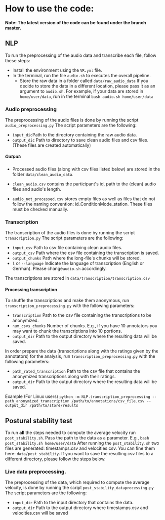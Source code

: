 # How to use the code:
#### Note: The latest version of the code can be found under the branch master. 
## NLP

To run the preprocessing of the audio data and transcribe each file, 
follow these steps:
- Install the environment using the `VR.yml` file.
- In the terminal, run the file `audio.sh` to executes the overall pipeline.
  - Store the raw data in a folder called `data/raw_audio_data` If you decide to store the data in a different location,
please pass it as an argument to `audio.sh`. For example, if your data are stored in `home/user/data`, run in the terminal
`bash audio.sh home/user/data`

### Audio preprocessing
The preprocessing of the audio files is done by running the script `audio_preprocessing.py`
The script parameters are the following:

- `input_dic`Path to the directory containing the raw audio data.
- `output_dic` Path to directory to save clean audio files and csv files. (These files are created automatically)


##### Output:
- Processed audio files (along with csv files listed below) are stored in the folder `data/clean_audio_data`.

- `clean_audio.csv` contains the participant's id, path to the (clean) audio files and audio's length.
- `audio_not_processed.csv` stores empty files as well as files that do not follow the naming convention: id_ConditionMode_station. 
These files must be checked manually. 

### Transcription
The transcription of the audio files is done by running the script `transcription.py`
The script parameters are the following:
- `input_csv` Path to csv file containing clean audio files. 
- `output_csv` Path where the csv file containing the transcription is saved.
- `output_chunks` Path where the long-file's chunks will be stored.
- `l` or `--language` Indicate the language of transcription (English or German). Please change`audio.sh` accordingly.

The transcriptions are stored in `data/transcription/transcription.csv`
 
#### Processing transcription
To shuffle the transcriptions and make them anonymous, run `transcription_preprocessing.py` with the following parameters:
- `transcription` Path to the csv file containing the transcriptions to be anonymized.
- `num_csvs_chunks` Number of chunks. E.g., if you have 10 annotators you may want to chunk the transcriptions into 10 portions. 
- `output_dir` Path to the output directory where the resulting data will be saved. 

In order prepare the data (transcriptions along with the ratings given by the annotators) for the analysis, run `transcription_preprocessing.py`
with the following parameters:
- `path_rated_transcription` Path to the csv file that contains the anonymized transcriptions along with their ratings.
- `output_dir` Path to the output directory where the resulting data will be saved.

Example (For Linux users) `python -m NLP.transcription_preprocessing --path_anonymized_transcription /path/to/annotations/csv_file.csv --output_dir /path/to/store/results`


## Postural stability test
To run **all** the steps needed to compute the average velocity run `post_stability.sh`. Pass the path to
the data as a parameter. E.g., `bash post_stability.sh home/user/data`
After running the `post_stability.sh` two files are generated: timestamps.csv and velocities.csv. You can fine 
them here: `data/post_stability`. If you want to save the resulting csv files to a different 
directory, please follow the steps below. 

### Live data preprocessing.
The preprocessing of the data, which required to compute the average velocity, is done by running the script `post_stability_dataprocessing.py`
The script parameters are the following:
- `input_dir` Path to the input directory that contains the data. 
- `output_dir` Path to the output directory where timestamps.csv and velocities.csv will be saved

